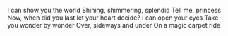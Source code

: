 I can show you the world
Shining, shimmering, splendid
Tell me, princess
Now, when did you last let your heart decide?
I can open your eyes
Take you wonder by wonder
Over, sideways and under
On a magic carpet ride
